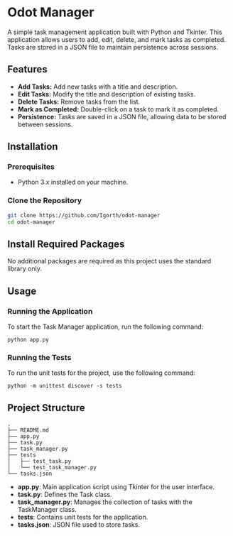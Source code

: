 # Odot Manager

A simple task management application built with Python and Tkinter. This application allows users to add, edit, delete, and mark tasks as completed. Tasks are stored in a JSON file to maintain persistence across sessions.

## Features

- **Add Tasks:** Add new tasks with a title and description.
- **Edit Tasks:** Modify the title and description of existing tasks.
- **Delete Tasks:** Remove tasks from the list.
- **Mark as Completed:** Double-click on a task to mark it as completed.
- **Persistence:** Tasks are saved in a JSON file, allowing data to be stored between sessions.

## Installation

### Prerequisites

- Python 3.x installed on your machine.

### Clone the Repository

```bash
git clone https://github.com/Igorth/odot-manager
cd odot-manager
```
## Install Required Packages
No additional packages are required as this project uses the standard library only.

## Usage
### Running the Application
To start the Task Manager application, run the following command:
```commandline
python app.py
```
### Running the Tests
To run the unit tests for the project, use the following command:
```commandline
python -m unittest discover -s tests
```
## Project Structure
```commandline
.
├── README.md
├── app.py
├── task.py
├── task_manager.py
├── tests
│   ├── test_task.py
│   └── test_task_manager.py
└── tasks.json
```
- **app.py**: Main application script using Tkinter for the user interface.
- **task.py**: Defines the Task class.
- **task_manager.py**: Manages the collection of tasks with the TaskManager class.
- **tests**: Contains unit tests for the application.
- **tasks.json**: JSON file used to store tasks.